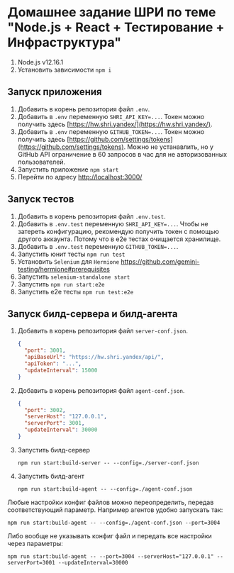 # Домашнее задание ШРИ по теме "Node.js + React + Тестирование + Инфраструктура"

1. Node.js v12.16.1
1. Установить зависимости `npm i`

## Запуск приложения

1. Добавить в корень репозитория файл `.env`.
1. Добавить в `.env` переменную `SHRI_API_KEY=...`. Токен можно получить здесь [https://hw.shri.yandex/](https://hw.shri.yandex/).
1. Добавить в `.env` переменную `GITHUB_TOKEN=...`. Токен можно получить здесь [https://github.com/settings/tokens](https://github.com/settings/tokens). Можно не устанавлить, но у GitHub API ограничение в 60 запросов в час для не авторизованных пользователей.
1. Запустить приложение `npm start`
1. Перейти по адресу <http://localhost:3000/>

## Запуск тестов

1. Добавить в корень репозитория файл `.env.test`.
1. Добавить в `.env.test` переменную `SHRI_API_KEY=...`. Чтобы не затереть конфигурацию, рекомендую получить токен с помощью другого аккаунта. Потому что в e2e тестах очищается хранилище.
1. Добавить в `.env.test` переменную `GITHUB_TOKEN=...`.
1. Запустить юнит тесты `npm run test`
1. Установить `Selenium` для `Hermione` <https://github.com/gemini-testing/hermione#prerequisites>
1. Запустить `selenium-standalone start`
1. Запустить `npm run start:e2e`
1. Запустить e2e тесты `npm run test:e2e`

## Запуск билд-сервера и билд-агента

1. Добавить в корень репозитория файл `server-conf.json`.

    ```json
    {
      "port": 3001,
      "apiBaseUrl": "https://hw.shri.yandex/api/",
      "apiToken": "...",
      "updateInterval": 15000
    }
    ```

1. Добавить в корень репозитория файл `agent-conf.json`.

    ```json
    {
      "port": 3002,
      "serverHost": "127.0.0.1",
      "serverPort": 3001,
      "updateInterval": 30000
    }
    ```

1. Запустить билд-сервер

    `npm run start:build-server -- --config=./server-conf.json`

1. Запустить билд-агент

    `npm run start:build-agent -- --config=./agent-conf.json`

Любые настройки конфиг файлов можно переопределить, передав соответствующий параметр. Например агентов удобно запускать так:

`npm run start:build-agent -- --config=./agent-conf.json --port=3004`

Либо вообще не указывать конфиг файл и передать все настройки через параметры:

`npm run start:build-agent -- --port=3004 --serverHost="127.0.0.1" --serverPort=3001 --updateInterval=30000`
